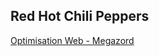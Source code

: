 <h2>Red Hot Chili Peppers</h2>
<a href="https://smnarnold.com/projets/megazord">Optimisation Web - Megazord</a>
